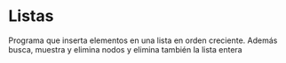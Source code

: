 # Listas
Programa que inserta elementos en una lista en orden creciente. Además busca, muestra y elimina nodos y elimina también la lista entera
